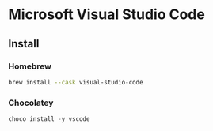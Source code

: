 # Microsoft Visual Studio Code

## Install

### Homebrew

```sh
brew install --cask visual-studio-code
```

### Chocolatey

```ps1
choco install -y vscode
```
